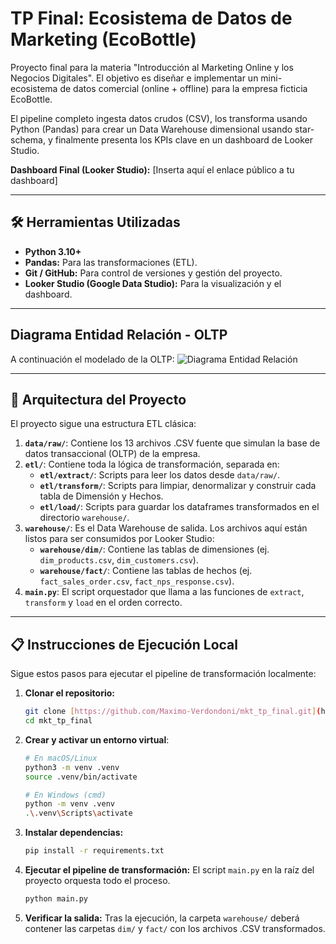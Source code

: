 # TP Final: Ecosistema de Datos de Marketing (EcoBottle)

Proyecto final para la materia "Introducción al Marketing Online y los Negocios Digitales". El objetivo es diseñar e implementar un mini-ecosistema de datos comercial (online + offline) para la empresa ficticia EcoBottle.

El pipeline completo ingesta datos crudos (CSV), los transforma usando Python (Pandas) para crear un Data Warehouse dimensional usando star-schema, y finalmente presenta los KPIs clave en un dashboard de Looker Studio.

**Dashboard Final (Looker Studio):** [Inserta aquí el enlace público a tu dashboard]

---

## 🛠️ Herramientas Utilizadas

* **Python 3.10+**
* **Pandas:** Para las transformaciones (ETL).
* **Git / GitHub:** Para control de versiones y gestión del proyecto.
* **Looker Studio (Google Data Studio):** Para la visualización y el dashboard.

---
## Diagrama Entidad Relación - OLTP
A continuación el modelado de la OLTP:
![Diagrama Entidad Relación](./DER.jpeg)

---

## 🚀 Arquitectura del Proyecto

El proyecto sigue una estructura ETL clásica:

1.  **`data/raw/`**: Contiene los 13 archivos .CSV fuente que simulan la base de datos transaccional (OLTP) de la empresa.
2.  **`etl/`**: Contiene toda la lógica de transformación, separada en:
    * **`etl/extract/`**: Scripts para leer los datos desde `data/raw/`.
    * **`etl/transform/`**: Scripts para limpiar, denormalizar y construir cada tabla de Dimensión y Hechos.
    * **`etl/load/`**: Scripts para guardar los dataframes transformados en el directorio `warehouse/`.
3.  **`warehouse/`**: Es el Data Warehouse de salida. Los archivos aquí están listos para ser consumidos por Looker Studio:
    * **`warehouse/dim/`**: Contiene las tablas de dimensiones (ej. `dim_products.csv`, `dim_customers.csv`).
    * **`warehouse/fact/`**: Contiene las tablas de hechos (ej. `fact_sales_order.csv`, `fact_nps_response.csv`).
4.  **`main.py`**: El script orquestador que llama a las funciones de `extract`, `transform` y `load` en el orden correcto.

---

## 📋 Instrucciones de Ejecución Local

Sigue estos pasos para ejecutar el pipeline de transformación localmente:

1.  **Clonar el repositorio:**
    ```bash
    git clone [https://github.com/Maximo-Verdondoni/mkt_tp_final.git](https://github.com/Maximo-Verdondoni/mkt_tp_final.git)
    cd mkt_tp_final
    ```

2.  **Crear y activar un entorno virtual**:
    ```bash
    # En macOS/Linux
    python3 -m venv .venv
    source .venv/bin/activate

    # En Windows (cmd)
    python -m venv .venv
    .\.venv\Scripts\activate
    ```

3.  **Instalar dependencias:**
    ```bash
    pip install -r requirements.txt
    ```

4.  **Ejecutar el pipeline de transformación:**
    El script `main.py` en la raíz del proyecto orquesta todo el proceso.
    ```bash
    python main.py
    ```

5.  **Verificar la salida:**
    Tras la ejecución, la carpeta `warehouse/` deberá contener las carpetas `dim/` y `fact/` con los archivos .CSV transformados.
